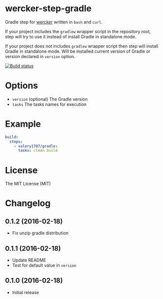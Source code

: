 # wercker-step-gradle
Gradle step for [wercker](https://app.wercker.com/) written in `bash` and `curl`.

If your project includes the `gradlew` wrapper script in the repository root, step will try to use it instead of install Gradle in standalone mode.

If your project does not includes `gradlew` wrapper script then step will install Gradle in standalone mode. Will be installed current version of Gradle or version declared in `version` option.

[![Build status](https://app.wercker.com/status/4b61fe011e8423699ced63c2d90c5cce/m/master)](https://app.wercker.com/project/bykey/4b61fe011e8423699ced63c2d90c5cce)

# Options

- `version` (optional) The Gradle version
- `tasks` The tasks names for execution

# Example

```yaml
build:
  steps:
    - valery1707/gradle:
      tasks: clean build
```

# License

The MIT License (MIT)

# Changelog

## 0.1.2 (2016-02-18)

- Fix unzip gradle distribution

## 0.1.1 (2016-02-18)

- Update README
- Test for default value in `version`

## 0.1.0 (2016-02-18)

- Initial release
